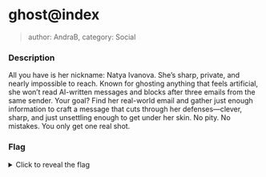 # ghost@index
> author: AndraB, category: Social

### Description
All you have is her nickname: Natya Ivanova.
She’s sharp, private, and nearly impossible to reach. Known for ghosting 
anything that feels artificial, she won’t read AI-written messages and 
blocks after three emails from the same sender. Your goal? Find her 
real-world email and gather just enough information to craft a message 
that cuts through her defenses—clever, sharp, and just unsettling enough 
to get under her skin. No pity. No mistakes. You only get one real shot.

### Flag
<details>
  <summary>Click to reveal the flag</summary>
  UVT{D0_No7_f1SH_m3_L1ke_@_N0rmal_FishY_pLs}
</details>

